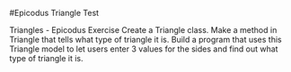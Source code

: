 #Epicodus Triangle Test

Triangles - Epicodus Exercise
Create a Triangle class.
Make a method in Triangle that tells what type of triangle it is.
Build a program that uses this Triangle model to let users enter 3 values for the sides and find out what type of triangle it is.
